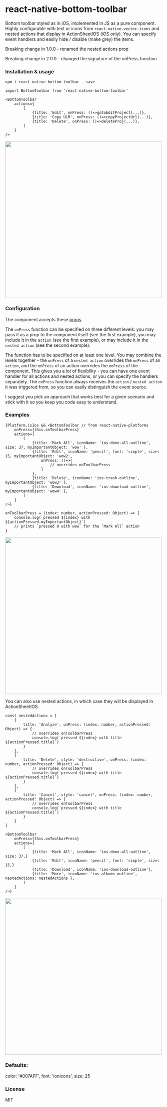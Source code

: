 # react-native-bottom-toolbar

Bottom toolbar styled as in iOS, implemented in JS as a pure component. Highly configurable with text or icons from `react-native-vector-icons` and nested actions that display in ActionSheetIOS (iOS only). You can specify event handlers and easily hide / disable (make grey) the items.

Breaking change in 1.0.0 - renamed the nested actions prop

Breaking change in 2.0.0 - changed the signature of the onPress function


### Installation & usage

`npm i react-native-bottom-toolbar --save`

```
import BottomToolbar from 'react-native-bottom-toolbar'

<BottomToolbar
    actions={
        [
            {title: 'Edit', onPress: ()=>gotoEditProject(...)}, 
            {title: 'Copy ULR', onPress: ()=>copyProjectUrl(...)},
            {title: 'Delete', onPress: ()=>deleteProj(...)},
        ]
    }
/>
```
<img src="https://raw.githubusercontent.com/vonovak/react-native-bottom-toolbar/master/one.png" width="500" />

### Configuration

The component accepts these [props](https://github.com/vonovak/react-native-bottom-toolbar/blob/master/index.js#L110).

The `onPress` function can be specified on three different levels: you may pass it as a prop to the component itself (see the first example), you may include it in the `action` (see the first example), or may include it in the `nested action` (see the second example).

The function has to be specified on at least one level. You may combine the levels together - the `onPress` of a `nested action` overrides the `onPress` of an `action`, and the `onPress` of an action overrides the `onPress` of the component. This gives you a lot of flexibility - you can have one event handler for all actions and nested actions, or you can specify the handlers separately. The `onPress` function always receives the `action` / `nested action` it was triggered from, so you can easily distinguish the event source.

I suggest you pick an approach that works best for a given scenario and stick with it so you keep you code easy to understand.


### Examples

```
{Platform.isIos && <BottomToolbar // from react-native-platforms 
    onPress={this.onToolbarPress}
    actions={
        [
            {title: 'Mark All', iconName: 'ios-done-all-outline', size: 37, myImportantObject: 'wow' },
            {title: 'Edit', iconName: 'pencil', font: 'simple', size: 15, myImportantObject: 'wow2', 
                onPress: ()=>{ 
                    // overrides onToolbarPress 
                } 
            },
            {title: 'Delete', iconName: 'ios-trash-outline', myImportantObject: 'wow3' },
            {title: 'Download', iconName: 'ios-download-outline', myImportantObject: 'wow4' },
        ]
    }
/>}

onToolbarPress = (index: number, actionPressed: Object) => {
    console.log(`pressed ${index} with ${actionPressed.myImportantObject}`)
    // prints `pressed 0 with wow` for the `Mark All` action
}
```
<img src="https://raw.githubusercontent.com/vonovak/react-native-bottom-toolbar/master/two.png" width="500" />


You can also use nested actions, in which case they will be displayed in ActionSheetIOS.

```
const nestedActions = [
    {
        title: 'Analyze', onPress: (index: number, actionPressed: Object) => {
            // overrides onToolbarPress 
            console.log(`pressed ${index} with title ${actionPressed.title}`)
        }
    },
    {
        title: 'Delete', style: 'destructive', onPress: (index: number, actionPressed: Object) => {
            // overrides onToolbarPress 
            console.log(`pressed ${index} with title ${actionPressed.title}`)
        }
    },
    {
        title: 'Cancel', style: 'cancel', onPress: (index: number, actionPressed: Object) => {
            // overrides onToolbarPress 
            console.log(`pressed ${index} with title ${actionPressed.title}`)
        }
    }
]
        
<BottomToolbar 
    onPress={this.onToolbarPress}
    actions={
        [
            {title: 'Mark All', iconName: 'ios-done-all-outline', size: 37,}
            {title: 'Edit', iconName: 'pencil', font: 'simple', size: 15,}
            {title: 'Download', iconName: 'ios-download-outline'},
            {title: 'More', iconName: 'ios-albums-outline', nestedActions: nestedActions },
        ]
    }
/>}
```

<img src="https://raw.githubusercontent.com/vonovak/react-native-bottom-toolbar/master/three.png" width="500" />


### Defaults:

color: '#007AFF',
font: 'ionicons',
size: 25

### License
MIT
